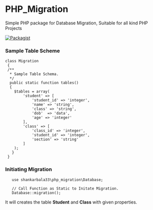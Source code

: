 # PHP_Migration
Simple PHP package for Database Migration, Suitable for all kind PHP Projects

[![Packagist](https://img.shields.io/badge/Packagist-v0.9-blue.svg)](https://github.com/shankarThiyagaraajan/PHP_Migration/releases)

### Sample Table Scheme
        
    class Migration
     {    
     /**
      * Sample Table Schema.
      */
      public static function tables()
      {
        $tables = array(
            'student' => [
                'student_id' => 'integer',
                'name' => 'string',
                'class' => 'string',
                'dob'  => 'data',
                'age' => 'integer'
            ],
            'class' => [
                'class_id' => 'integer',
                'student_id' => 'integer',
                'section' => 'string'
            ]
        );
       }
     }
       
 ### Initiating Migration
 
       use shankarbala33\php_migration\Database;
       
       // Call Function as Static to Initate Migration.
       Database::migration();
        
It will creates the table **Student** and **Class** with given properties.

